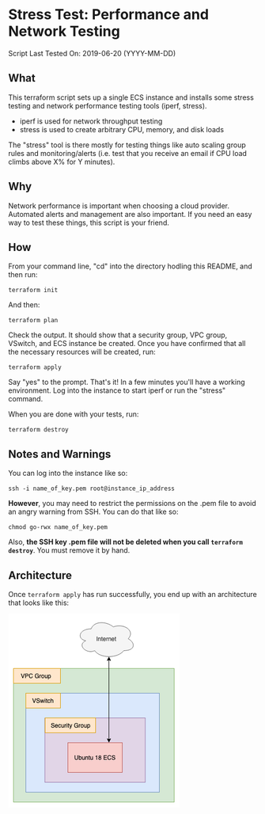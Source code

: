 # Stress Test: Performance and Network Testing

Script Last Tested On: 2019-06-20 (YYYY-MM-DD)

## What

This terraform script sets up a single ECS instance and installs some stress testing and network performance testing tools (iperf, stress).

- iperf is used for network throughput testing
- stress is used to create arbitrary CPU, memory, and disk loads

The "stress" tool is there mostly for testing things like auto scaling group rules and monitoring/alerts (i.e. test that you receive an email if CPU load climbs above X% for Y minutes).

## Why

Network performance is important when choosing a cloud provider. Automated alerts and management are also important. If you need an easy way to test these things, this script is your friend.

## How 

From your command line, "cd" into the directory hodling this README, and then run:

```
terraform init
```

And then:

```
terraform plan
```

Check the output. It should show that a security group, VPC group, VSwitch, and ECS instance be created. Once you have confirmed that all the necessary resources will be created, run:

```
terraform apply
```

Say "yes" to the prompt. That's it! In a few minutes you'll have a working environment. Log into the instance to start iperf or run the "stress" command. 

When you are done with your tests, run:

```
terraform destroy
```

## Notes and Warnings

You can log into the instance like so:

```
ssh -i name_of_key.pem root@instance_ip_address
```

**However**, you may need to restrict the permissions on the .pem file to avoid an angry warning from SSH. You can do that like so:

```
chmod go-rwx name_of_key.pem
```

Also, **the SSH key .pem file will not be deleted when you call `terraform destroy`**. You must remove it by hand.

## Architecture

Once `terraform apply` has run successfully, you end up with an architecture that looks like this:

![Stress and Network Testing Environment](diagrams/ubuntu_speed_test.png)

